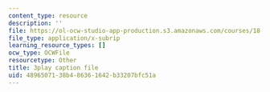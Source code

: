 ```yaml
---
content_type: resource
description: ''
file: https://ol-ocw-studio-app-production.s3.amazonaws.com/courses/18-03sc-differential-equations-fall-2011/4896507138b486361642b33207bfc51a_fkGAF5jHjdY.srt
file_type: application/x-subrip
learning_resource_types: []
ocw_type: OCWFile
resourcetype: Other
title: 3play caption file
uid: 48965071-38b4-8636-1642-b33207bfc51a
---
```


